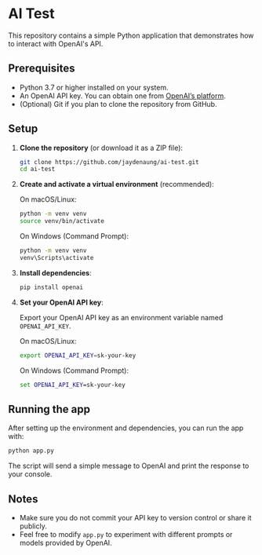 # AI Test

This repository contains a simple Python application that demonstrates how to interact with OpenAI's API.

## Prerequisites

- Python 3.7 or higher installed on your system.
- An OpenAI API key. You can obtain one from [OpenAI’s platform](https://platform.openai.com/).
- (Optional) Git if you plan to clone the repository from GitHub.

## Setup

1. **Clone the repository** (or download it as a ZIP file):

   ```bash
   git clone https://github.com/jaydenaung/ai-test.git
   cd ai-test
   ```

2. **Create and activate a virtual environment** (recommended):

   On macOS/Linux:

   ```bash
   python -m venv venv
   source venv/bin/activate
   ```

   On Windows (Command Prompt):

   ```cmd
   python -m venv venv
   venv\Scripts\activate
   ```

3. **Install dependencies**:

   ```bash
   pip install openai
   ```

4. **Set your OpenAI API key**:

   Export your OpenAI API key as an environment variable named `OPENAI_API_KEY`.

   On macOS/Linux:

   ```bash
   export OPENAI_API_KEY=sk-your-key
   ```

   On Windows (Command Prompt):

   ```cmd
   set OPENAI_API_KEY=sk-your-key
   ```

## Running the app

After setting up the environment and dependencies, you can run the app with:

```bash
python app.py
```

The script will send a simple message to OpenAI and print the response to your console.

## Notes

- Make sure you do not commit your API key to version control or share it publicly.
- Feel free to modify `app.py` to experiment with different prompts or models provided by OpenAI.
